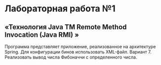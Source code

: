 <h1>Лабораторная работа №1</h1>

<h2>«Технология Java TM Remote Method Invocation (Java RMI) »</h2>

Программа представляет приложение, реализованное на архитектуре Spring. Для конфигурации бинов использовать XML-файл.
Вариант 7. Реализовать вывод числа Фибоначчи с определенного числа.
